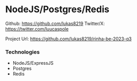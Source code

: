 # NodeJS/Postgres/Redis

Github: https://github.com/lukas8219
Twitter/X: https://twitter.com/luucaspole

Project Url: https://github.com/lukas8219/rinha-be-2023-q3

### Technologies
  - NodeJS/ExpressJS
  - Postgres
  - Redis
